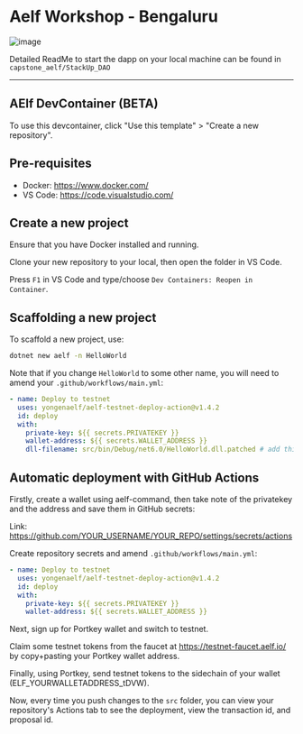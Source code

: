 # Aelf Workshop - Bengaluru

![image](https://github.com/Harshkumar62367/aelf-dapp/assets/72465090/b5f1af2c-5a4b-496b-9153-c496af7fb2fd)


Detailed ReadMe to start the dapp on your local machine can be found in `capstone_aelf/StackUp_DAO`

<hr>

## AElf DevContainer (BETA)

To use this devcontainer, click "Use this template" > "Create a new repository".

## Pre-requisites

- Docker: https://www.docker.com/
- VS Code: https://code.visualstudio.com/

## Create a new project

Ensure that you have Docker installed and running.

Clone your new repository to your local, then open the folder in VS Code.

Press `F1` in VS Code and type/choose `Dev Containers: Reopen in Container`.

## Scaffolding a new project

To scaffold a new project, use:

```bash
dotnet new aelf -n HelloWorld
```

Note that if you change `HelloWorld` to some other name, you will need to amend your `.github/workflows/main.yml`:

```yml
- name: Deploy to testnet
  uses: yongenaelf/aelf-testnet-deploy-action@v1.4.2
  id: deploy
  with:
    private-key: ${{ secrets.PRIVATEKEY }}
    wallet-address: ${{ secrets.WALLET_ADDRESS }}
    dll-filename: src/bin/Debug/net6.0/HelloWorld.dll.patched # add this and rename accordingly
```

## Automatic deployment with GitHub Actions

Firstly, create a wallet using aelf-command, then take note of the privatekey and the address and save them in GitHub secrets:

Link: https://github.com/YOUR_USERNAME/YOUR_REPO/settings/secrets/actions

Create repository secrets and amend `.github/workflows/main.yml`:

```yml
- name: Deploy to testnet
  uses: yongenaelf/aelf-testnet-deploy-action@v1.4.2
  id: deploy
  with:
    private-key: ${{ secrets.PRIVATEKEY }}
    wallet-address: ${{ secrets.WALLET_ADDRESS }}
```

Next, sign up for Portkey wallet and switch to testnet.

Claim some testnet tokens from the faucet at https://testnet-faucet.aelf.io/ by copy+pasting your Portkey wallet address.

Finally, using Portkey, send testnet tokens to the sidechain of your wallet (ELF_YOURWALLETADDRESS_tDVW).

Now, every time you push changes to the `src` folder, you can view your repository's Actions tab to see the deployment, view the transaction id, and proposal id.
